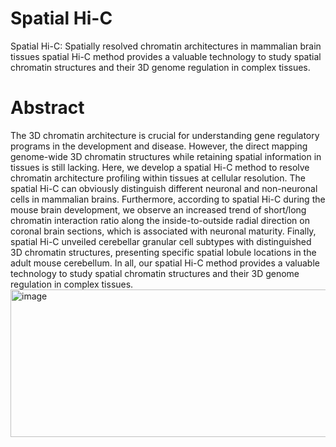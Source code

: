 # Spatial Hi-C
Spatial Hi-C: Spatially resolved chromatin architectures in mammalian brain tissues
spatial Hi-C method provides a valuable technology to study spatial chromatin structures and their 3D genome regulation in complex tissues.
# Abstract
The 3D chromatin architecture is crucial for understanding gene regulatory programs in the development and disease. However, the direct mapping genome-wide 3D chromatin structures while retaining spatial information in tissues is still lacking. Here, we develop a spatial Hi-C method to resolve chromatin architecture profiling within tissues at cellular resolution. The spatial Hi-C can obviously distinguish different neuronal and non-neuronal cells in mammalian brains. Furthermore, according to spatial Hi-C during the mouse brain development, we observe an increased trend of short/long chromatin interaction ratio along the inside-to-outside radial direction on coronal brain sections, which is associated with neuronal maturity. Finally, spatial Hi-C unveiled cerebellar granular cell subtypes with distinguished 3D chromatin structures, presenting specific spatial lobule locations in the adult mouse cerebellum. In all, our spatial Hi-C method provides a valuable technology to study spatial chromatin structures and their 3D genome regulation in complex tissues.
<img width="1245" height="236" alt="image" src="https://github.com/user-attachments/assets/dbb3bac7-1a84-4947-ad50-a30c26f982df" />

